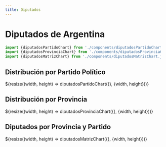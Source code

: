 ```yaml
---
title: Diputados
---
```


# Diputados de Argentina

```js
import {diputadosPartidoChart} from './components/diputadosPartidoChart.js'
import {diputadosProvinciaChart} from './components/diputadosProvinciaChart.js'
import {diputadosMatrizChart} from './components/diputadosMatrizChart.js'
```

## Distribución por Partido Político

<div class="card">
  <div class="w-full h-100">
    ${resize((width, height) => diputadosPartidoChart({}, {width, height}))}
  </div>
</div>

## Distribución por Provincia

<div class="card">
  <div class="w-full h-150">
    ${resize((width, height) => diputadosProvinciaChart({}, {width, height}))}
  </div>
</div>

## Diputados por Provincia y Partido

<div class="card">
  <div class="w-full h-200">
    ${resize((width, height) => diputadosMatrizChart({}, {width, height}))}
  </div>
</div>